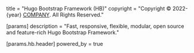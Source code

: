 title = "Hugo Bootstrap Framework (HB)"
copyright = "Copyright © 2022-{year} [COMPANY](https://example.com). All Rights Reserved."

[params]
description = "Fast, responsive, flexible, modular, open source and feature-rich Hugo Bootstrap Framework."

[params.hb.header]
powered_by = true
